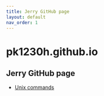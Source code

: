 ```yaml
---
title: Jerry GitHub page
layout: default
nav_order: 1
---
```


# pk1230h.github.io

## Jerry GitHub page

- [Unix commands](./list_unix_commad.md)
